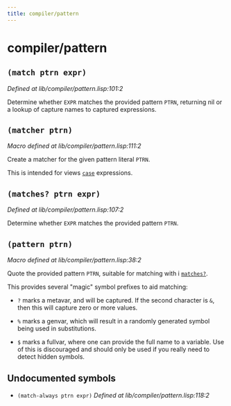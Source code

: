 ```yaml
---
title: compiler/pattern
---
```

# compiler/pattern
## `(match ptrn expr)`
*Defined at lib/compiler/pattern.lisp:101:2*

Determine whether `EXPR` matches the provided pattern `PTRN`, returning
nil or a lookup of capture names to captured expressions.

## `(matcher ptrn)`
*Macro defined at lib/compiler/pattern.lisp:111:2*

Create a matcher for the given pattern literal `PTRN`.

This is intended for views [`case`](lib.core.match.md#case-val-pts) expressions.

## `(matches? ptrn expr)`
*Defined at lib/compiler/pattern.lisp:107:2*

Determine whether `EXPR` matches the provided pattern `PTRN`.

## `(pattern ptrn)`
*Macro defined at lib/compiler/pattern.lisp:38:2*

Quote the provided pattern `PTRN`, suitable for matching with i
[`matches?`](lib.compiler.pattern.md#matches-ptrn-expr).

This provides several "magic" symbol prefixes to aid matching:

 - `?` marks a metavar, and will be captured. If the second character
   is `&`, then this will capture zero or more values.

 - `%` marks a genvar, which will result in a randomly generated
   symbol being used in substitutions.

 - `$` marks a fullvar, where one can provide the full name to a
   variable. Use of this is discouraged and should only be used if you
   really need to detect hidden symbols.

## Undocumented symbols
 - `(match-always ptrn expr)` *Defined at lib/compiler/pattern.lisp:118:2*

